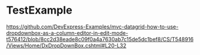 # TestExample

https://github.com/DevExpress-Examples/mvc-datagrid-how-to-use-dropdownbox-as-a-column-editor-in-edit-mode-t576412/blob/8cc2d38eade8c09f0a4a7630ab7c15de5dc1bef8/CS/T548916/Views/Home/DxDropDownBox.cshtml#L20-L32
